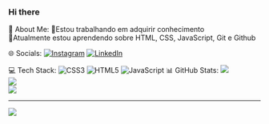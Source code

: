 ### Hi there 
💫 About Me:
🔭Estou trabalhando em adquirir conhecimento<br>🌱Atualmente estou aprendendo sobre HTML, CSS, JavaScript, Git e Github


🌐 Socials:
[![Instagram](https://img.shields.io/badge/Instagram-%23E4405F.svg?logo=Instagram&logoColor=white)](https://instagram.com/https://www.instagram.com/gustavo.trrs/) [![LinkedIn](https://img.shields.io/badge/LinkedIn-%230077B5.svg?logo=linkedin&logoColor=white)](https://linkedin.com/in/https://www.linkedin.com/in/luiz-gustavo-torres-gon%C3%A7alves-ba1377259/) 

💻 Tech Stack:
![CSS3](https://img.shields.io/badge/css3-%231572B6.svg?style=for-the-badge&logo=css3&logoColor=white) ![HTML5](https://img.shields.io/badge/html5-%23E34F26.svg?style=for-the-badge&logo=html5&logoColor=white) ![JavaScript](https://img.shields.io/badge/javascript-%23323330.svg?style=for-the-badge&logo=javascript&logoColor=%23F7DF1E)
📊 GitHub Stats:
![](https://github-readme-stats.vercel.app/api?username=GustavoTrrs&theme=radical&hide_border=false&include_all_commits=true&count_private=true)<br/>
![](https://github-readme-streak-stats.herokuapp.com/?user=GustavoTrrs&theme=radical&hide_border=false)<br/>
![](https://github-readme-stats.vercel.app/api/top-langs/?username=GustavoTrrs&theme=radical&hide_border=false&include_all_commits=true&count_private=true&layout=compact)

---
[![](https://visitcount.itsvg.in/api?id=GustavoTrrs&icon=5&color=12)](https://visitcount.itsvg.in)

<!-- Proudly created with GPRM ( https://gprm.itsvg.in/ ) -->
